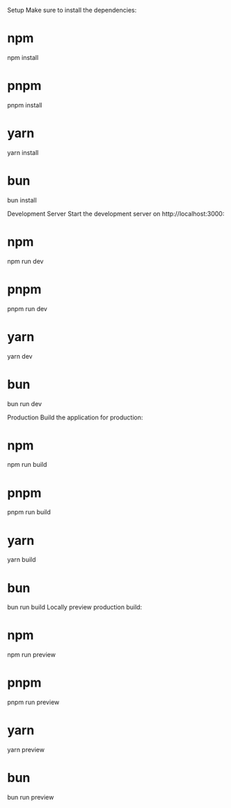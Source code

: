 Setup
Make sure to install the dependencies:
# npm
npm install

# pnpm
pnpm install

# yarn
yarn install

# bun
bun install

Development Server
Start the development server on http://localhost:3000:
# npm
npm run dev

# pnpm
pnpm run dev

# yarn
yarn dev

# bun
bun run dev

Production
Build the application for production:
# npm
npm run build

# pnpm
pnpm run build

# yarn
yarn build

# bun
bun run build
Locally preview production build:
# npm
npm run preview

# pnpm
pnpm run preview

# yarn
yarn preview

# bun
bun run preview
